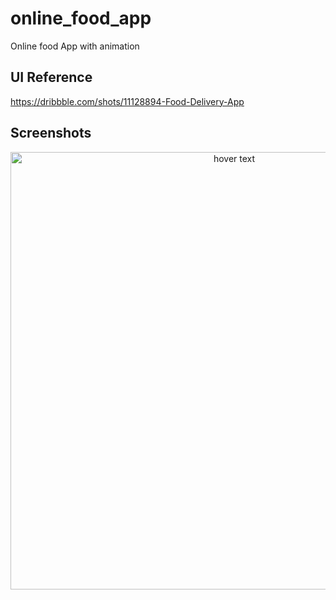 # online_food_app

Online food App with animation

## UI Reference

https://dribbble.com/shots/11128894-Food-Delivery-App

## Screenshots

 <p align="center">
  <img src="https://github.com/brinesoftwares/online_food_app/blob/master/screenshots/Food%20App%20UI.jpg?raw=true" width="700" title="hover text">
</p>

